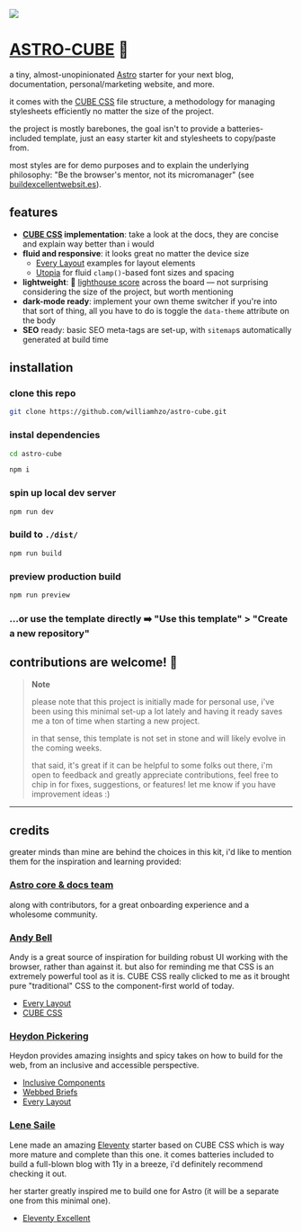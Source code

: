 ![]('/../public/images/og-image.png)

# [ASTRO-CUBE](https://astro-cube.vercel.app) 🧊

a tiny, almost-unopinionated [Astro](https://astro.build/) starter for your next blog, documentation, personal/marketing website, and more.

it comes with the [CUBE CSS](https://cube.fyi/) file structure, a methodology for managing stylesheets efficiently no matter the size of the project.

the project is mostly barebones, the goal isn't to provide a batteries-included template, just an easy starter kit and stylesheets to copy/paste from.

most styles are for demo purposes and to explain the underlying philosophy: "Be the browser's mentor, not its micromanager" (see [buildexcellentwebsit.es](https://buildexcellentwebsit.es)).

## features

- **[CUBE CSS](https://cube.fyi/) implementation**: take a look at the docs, they are concise and explain way better than i would
- **fluid and responsive**: it looks great no matter the device size
  - [Every Layout](https://every-layout.dev/) examples for layout elements
  - [Utopia](https://utopia.fyi/) for fluid `clamp()`-based font sizes and spacing
- **lightweight**: 💯 [lighthouse score](https://developer.chrome.com/en/docs/lighthouse/performance/performance-scoring/) across the board — not surprising considering the size of the project, but worth mentioning
- **dark-mode ready**: implement your own theme switcher if you're into that sort of thing, all you have to do is toggle the `data-theme` attribute on the body
- **SEO** ready: basic SEO meta-tags are set-up, with `sitemap`s automatically generated at build time

## installation

### clone this repo

```bash
git clone https://github.com/williamhzo/astro-cube.git
```

### instal dependencies

```bash
cd astro-cube
```

```bash
npm i
```

### spin up local dev server

```bash
npm run dev
```

### build to `./dist/`

```bash
npm run build
```

### preview production build

```bash
npm run preview
```

### ...or use the template directly ➡️ "Use this template" > "Create a new repository"

## contributions are welcome! 👋

> **Note**
>
> please note that this project is initially made for personal use, i've been using this minimal set-up a lot lately and having it ready saves me a ton of time when starting a new project.
>
> in that sense, this template is not set in stone and will likely evolve in the coming weeks.
>
> that said, it's great if it can be helpful to some folks out there, i'm open to feedback and greatly appreciate contributions, feel free to chip in for fixes, suggestions, or features! let me know if you have improvement ideas :)

---

## credits

greater minds than mine are behind the choices in this kit, i'd like to mention them for the inspiration and learning provided:

### **[Astro core & docs team](https://docs.astro.build/en/getting-started/)**

along with contributors, for a great onboarding experience and a wholesome community.

### **[Andy Bell](https://andy-bell.co.uk/)**

Andy is a great source of inspiration for building robust UI working with the browser, rather than against it. but also for reminding me that CSS is an extremely powerful tool as it is. CUBE CSS really clicked to me as it brought pure "traditional" CSS to the component-first world of today.

- [Every Layout](https://every-layout.dev/)
- [CUBE CSS](https://cube.fyi/)

### **[Heydon Pickering](https://heydonworks.com/)**

Heydon provides amazing insights and spicy takes on how to build for the web, from an inclusive and accessible perspective.

- [Inclusive Components](https://inclusive-components.design/)
- [Webbed Briefs](https://briefs.video/)
- [Every Layout](https://every-layout.dev/)

### **[Lene Saile](https://www.lenesaile.com/en/)**

Lene made an amazing [Eleventy](https://www.11ty.dev/) starter based on CUBE CSS which is way more mature and complete than this one. it comes batteries included to build a full-blown blog with 11y in a breeze, i'd definitely recommend checking it out.

her starter greatly inspired me to build one for Astro (it will be a separate one from this minimal one).

- [Eleventy Excellent](https://github.com/madrilene/eleventy-excellent)
